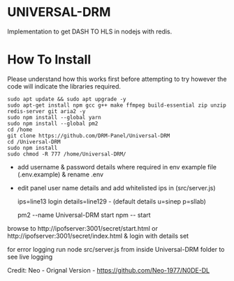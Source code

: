 # UNIVERSAL-DRM
Implementation to get DASH TO HLS in nodejs with redis.
# How To Install
Please understand how this works first before attempting to try however the code will indicate the libraries required.

    sudo apt update && sudo apt upgrade -y
    sudo apt-get install npm gcc g++ make ffmpeg build-essential zip unzip redis-server git aria2 -y
    sudo npm install --global yarn
    sudo npm install --global pm2
    cd /home
    git clone https://github.com/DRM-Panel/Universal-DRM
    cd /Universal-DRM
    sudo npm install
    sudo chmod -R 777 /home/Universal-DRM/

- add username & password details where required in env example file
   (.env.example) & rename .env
- edit panel user name details and add whitelisted ips in
   (src/server.js)

  ips=line13
  login details=line129 - (default details u=sinep p=sllab)
   
    pm2 --name Universal-DRM start npm -- start

browse to http://ipofserver:3001/secret/start.html or http://ipofserver:3001/secret/index.html & login with details set

for error logging run node src/server.js from inside Universal-DRM folder to see live logging

Credit: Neo - Orignal Version - https://github.com/Neo-1977/N0DE-DL

